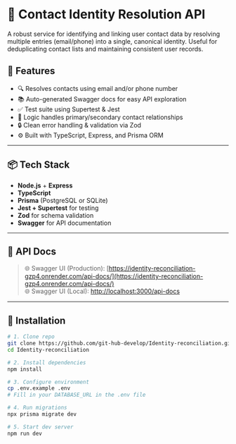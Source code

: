 # 🔗 Contact Identity Resolution API

A robust service for identifying and linking user contact data by resolving multiple entries (email/phone) into a single, canonical identity. Useful for deduplicating contact lists and maintaining consistent user records.

## 🚀 Features

- 🔍 Resolves contacts using email and/or phone number
- 📚 Auto-generated Swagger docs for easy API exploration
- ✅ Test suite using Supertest & Jest
- 🧠 Logic handles primary/secondary contact relationships
- 🔒 Clean error handling & validation via Zod
- ⚙️ Built with TypeScript, Express, and Prisma ORM

---

## 📦 Tech Stack

- **Node.js** + **Express**
- **TypeScript**
- **Prisma** (PostgreSQL or SQLite)
- **Jest + Supertest** for testing
- **Zod** for schema validation
- **Swagger** for API documentation

---

## 📄 API Docs
> 🌐 Swagger UI (Production): [https://identity-reconciliation-gzp4.onrender.com/api-docs/](https://identity-reconciliation-gzp4.onrender.com/api-docs/)    
> 🌐 Swagger UI (Local): [http://localhost:3000/api-docs](http://localhost:3000/api-docs)

---

## 🔧 Installation

```bash
# 1. Clone repo
git clone https://github.com/git-hub-develop/Identity-reconciliation.git
cd Identity-reconciliation

# 2. Install dependencies
npm install

# 3. Configure environment
cp .env.example .env
# Fill in your DATABASE_URL in the .env file

# 4. Run migrations
npx prisma migrate dev

# 5. Start dev server
npm run dev
